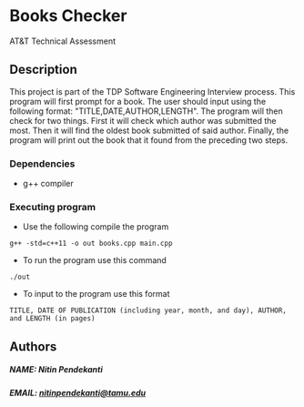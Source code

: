 # Books Checker
AT&amp;T Technical Assessment

## Description

This project is part of the TDP Software Engineering Interview process. This program will first prompt for a book. The user should input using the following format: "TITLE,DATE,AUTHOR,LENGTH". The program will then check for two things. First it will check which author was submitted the most. Then it will find the oldest book submitted of said author. Finally, the program will print out the book that it found from the preceding two steps. 

### Dependencies

* g++ compiler

### Executing program

* Use the following compile the program
```
g++ -std=c++11 -o out books.cpp main.cpp
```

* To run the program use this command
```
./out
```

* To input to the program use this format
```
TITLE, DATE OF PUBLICATION (including year, month, and day), AUTHOR, and LENGTH (in pages)
```

## Authors

##### NAME: Nitin Pendekanti
##### EMAIL: nitinpendekanti@tamu.edu
